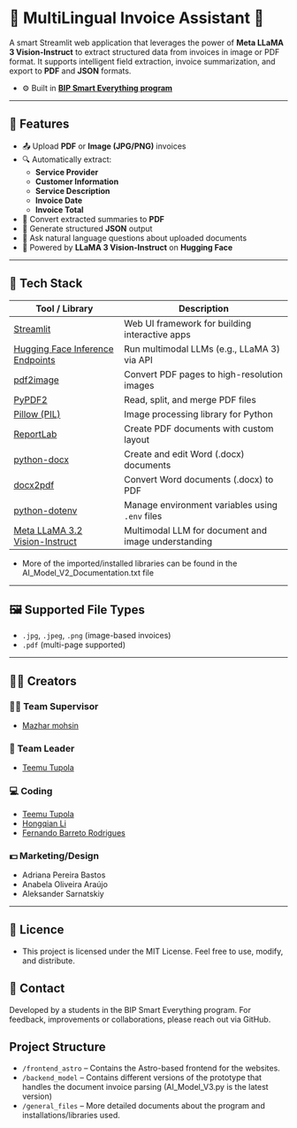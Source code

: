 # 📝 MultiLingual Invoice Assistant 🤖

A smart Streamlit web application that leverages the power of **Meta LLaMA 3 Vision-Instruct** to extract structured data from invoices in image or PDF format. It supports intelligent field extraction, invoice summarization, and export to **PDF** and **JSON** formats.

- ⚙️ Built in [**BIP Smart Everything program**](https://run-eu.eu/2025/03/01/bip-smart-everything-connecting-artificial-intelligence-tools-with-business-ideas/)


---

## 🚀 Features

- 📤 Upload **PDF** or **Image (JPG/PNG)** invoices
- 🔍 Automatically extract:
  - **Service Provider**
  - **Customer Information**
  - **Service Description**
  - **Invoice Date**
  - **Invoice Total**
- 📄 Convert extracted summaries to **PDF**
- 🧾 Generate structured **JSON** output
- 💬 Ask natural language questions about uploaded documents
- 🧠 Powered by **LLaMA 3 Vision-Instruct** on **Hugging Face**


---

## 🧰 Tech Stack

| Tool / Library | Description |
|----------------|-------------|
| [Streamlit](https://streamlit.io) | Web UI framework for building interactive apps |
| [Hugging Face Inference Endpoints](https://huggingface.co/inference-endpoints) | Run multimodal LLMs (e.g., LLaMA 3) via API |
| [pdf2image](https://pypi.org/project/pdf2image/) | Convert PDF pages to high-resolution images |
| [PyPDF2](https://pypi.org/project/PyPDF2/) | Read, split, and merge PDF files |
| [Pillow (PIL)](https://python-pillow.org/) | Image processing library for Python |
| [ReportLab](https://www.reportlab.com/opensource/) | Create PDF documents with custom layout |
| [python-docx](https://python-docx.readthedocs.io/) | Create and edit Word (.docx) documents |
| [docx2pdf](https://pypi.org/project/docx2pdf/) | Convert Word documents (.docx) to PDF |
| [python-dotenv](https://pypi.org/project/python-dotenv/) | Manage environment variables using `.env` files |
| [Meta LLaMA 3.2 Vision-Instruct](https://huggingface.co/meta-llama) | Multimodal LLM for document and image understanding |

- More of the imported/installed libraries can be found in the AI_Model_V2_Documentation.txt file
---

## 🖼️ Supported File Types

- `.jpg`, `.jpeg`, `.png` (image-based invoices)
- `.pdf` (multi-page supported)

---

##  👤👤 Creators

### 🧑‍💼 Team Supervisor
- [ Mazhar mohsin](https://github.com/mazarbaloch)

### 🧠 Team Leader 
- [Teemu Tupola](https://github.com/Tupolaa)

### 💻 Coding

- [Teemu Tupola](https://github.com/Tupolaa)
- [Hongqian Li](https://github.com/hongqian-li)
- [Fernando Barreto Rodrigues](https://github.com/FE7R7)


### 💵 Marketing/Design

- Adriana Pereira Bastos
- Anabela Oliveira Araújo
- Aleksander Sarnatskiy

---

## 📝 Licence

- This project is licensed under the MIT License. Feel free to use, modify, and distribute.

## 🙋 Contact
Developed by a students in the BIP Smart Everything program.
For feedback, improvements or collaborations, please reach out via GitHub.

## Project Structure

- `/frontend_astro` – Contains the Astro-based frontend for the websites.
- `/backend_model` – Contains different versions of the prototype that handles the document invoice parsing (AI_Model_V3.py is the latest version)
- `/general_files` – More detailed documents about the program and installations/libraries used.